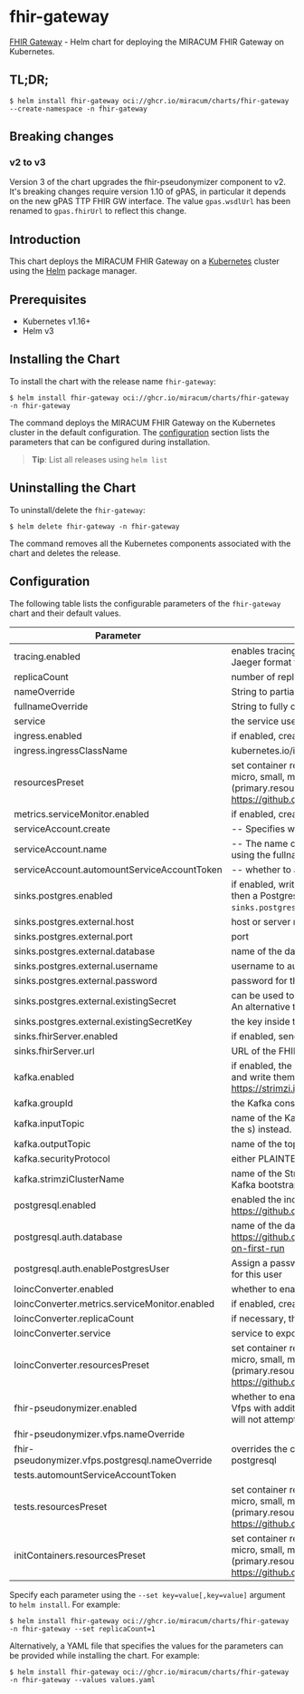 # fhir-gateway

[FHIR Gateway](https://github.com/miracum/fhir-gateway) - Helm chart for deploying the MIRACUM FHIR Gateway on Kubernetes.

## TL;DR;

```console
$ helm install fhir-gateway oci://ghcr.io/miracum/charts/fhir-gateway --create-namespace -n fhir-gateway
```

## Breaking changes

### v2 to v3

Version 3 of the chart upgrades the fhir-pseudonymizer component to v2. It's breaking changes require version 1.10 of gPAS, in particular it depends
on the new gPAS TTP FHIR GW interface. The value `gpas.wsdlUrl` has been renamed to `gpas.fhirUrl` to reflect this change.

## Introduction

This chart deploys the MIRACUM FHIR Gateway on a [Kubernetes](http://kubernetes.io) cluster using the [Helm](https://helm.sh) package manager.

## Prerequisites

- Kubernetes v1.16+
- Helm v3

## Installing the Chart

To install the chart with the release name `fhir-gateway`:

```console
$ helm install fhir-gateway oci://ghcr.io/miracum/charts/fhir-gateway -n fhir-gateway
```

The command deploys the MIRACUM FHIR Gateway on the Kubernetes cluster in the default configuration. The [configuration](#configuration) section lists the parameters that can be configured during installation.

> **Tip**: List all releases using `helm list`

## Uninstalling the Chart

To uninstall/delete the `fhir-gateway`:

```console
$ helm delete fhir-gateway -n fhir-gateway
```

The command removes all the Kubernetes components associated with the chart and deletes the release.

## Configuration

The following table lists the configurable parameters of the `fhir-gateway` chart and their default values.

| Parameter                                       | Description                                                                                                                                                                                                                                                                                                                                   | Default                                                          |
| ----------------------------------------------- | --------------------------------------------------------------------------------------------------------------------------------------------------------------------------------------------------------------------------------------------------------------------------------------------------------------------------------------------- | ---------------------------------------------------------------- |
| tracing.enabled                                 | enables tracing for all supported components by default, the components export traces in Jaeger format to `localhost:16686`                                                                                                                                                                                                                   | <code>false</code>                                               |
| replicaCount                                    | number of replicas. The application is well-suited to scale horizontally if required.                                                                                                                                                                                                                                                         | <code>1</code>                                                   |
| nameOverride                                    | String to partially override fullname template (will maintain the release name)                                                                                                                                                                                                                                                               | <code>""</code>                                                  |
| fullnameOverride                                | String to fully override fullname template                                                                                                                                                                                                                                                                                                    | <code>""</code>                                                  |
| service                                         | the service used to expose the FHIR GW REST endpoint                                                                                                                                                                                                                                                                                          | <code>{"metricsPort":8081,"port":8080,"type":"ClusterIP"}</code> |
| ingress.enabled                                 | if enabled, create an Ingress to expose the FHIR Gateway outside the cluster                                                                                                                                                                                                                                                                  | <code>false</code>                                               |
| ingress.ingressClassName                        | kubernetes.io/ingress.class: nginx kubernetes.io/tls-acme: "true" ingressClassName field                                                                                                                                                                                                                                                      | <code>""</code>                                                  |
| resourcesPreset                                 | set container resources according to one common preset (allowed values: none, nano, micro, small, medium, large, xlarge, 2xlarge). This is ignored if primary.resources is set (primary.resources is recommended for production). More information: <https://github.com/bitnami/charts/blob/main/bitnami/common/templates/_resources.tpl#L15> | <code>"medium"</code>                                            |
| metrics.serviceMonitor.enabled                  | if enabled, creates a ServiceMonitor instance for Prometheus Operator-based monitoring                                                                                                                                                                                                                                                        | <code>false</code>                                               |
| serviceAccount.create                           | -- Specifies whether a service account should be created.                                                                                                                                                                                                                                                                                     | <code>false</code>                                               |
| serviceAccount.name                             | -- The name of the service account to use. If not set and create is true, a name is generated using the fullname template                                                                                                                                                                                                                     | <code>""</code>                                                  |
| serviceAccount.automountServiceAccountToken     | -- whether to automount the SA token.                                                                                                                                                                                                                                                                                                         | <code>false</code>                                               |
| sinks.postgres.enabled                          | if enabled, writes all received FHIR resources to a Postgres DB if `postgresql.enabled=true`, then a Postgres DB is started as part of this installation. If `postgresql.enabled=false`, then `sinks.postgres.external.*` is used.                                                                                                            | <code>true</code>                                                |
| sinks.postgres.external.host                    | host or server name                                                                                                                                                                                                                                                                                                                           | <code>""</code>                                                  |
| sinks.postgres.external.port                    | port                                                                                                                                                                                                                                                                                                                                          | <code>"5432"</code>                                              |
| sinks.postgres.external.database                | name of the database to connect to                                                                                                                                                                                                                                                                                                            | <code>""</code>                                                  |
| sinks.postgres.external.username                | username to authenticate as                                                                                                                                                                                                                                                                                                                   | <code>""</code>                                                  |
| sinks.postgres.external.password                | password for the user                                                                                                                                                                                                                                                                                                                         | <code>""</code>                                                  |
| sinks.postgres.external.existingSecret          | can be used to specify the name of an existing secret containing the PostgreSQL password. An alternative to setting the password above.                                                                                                                                                                                                       | <code>""</code>                                                  |
| sinks.postgres.external.existingSecretKey       | the key inside the `existingSecret` containing the password.                                                                                                                                                                                                                                                                                  | <code>"postgresql-password"</code>                               |
| sinks.fhirServer.enabled                        | if enabled, sends all received resources to the specified FHIR server                                                                                                                                                                                                                                                                         | <code>false</code>                                               |
| sinks.fhirServer.url                            | URL of the FHIR server. Support for authentication is not implemented.                                                                                                                                                                                                                                                                        | <code>""</code>                                                  |
| kafka.enabled                                   | if enabled, the FHIR Gateway will read resources from the specified Kafka topic `inputTopic` and write them to `outputTopic`. Requires the Kafka cluster to be configured using <https://strimzi.io/>.                                                                                                                                        | <code>false</code>                                               |
| kafka.groupId                                   | the Kafka consumer group id. Evaluated as a template.                                                                                                                                                                                                                                                                                         | <code>'{{ include "fhir-gateway.fullname" . }}-gateway'</code>   |
| kafka.inputTopic                                | name of the Kafka topic to read resources from DEPRECATED: use `kafka.inputTopics` (note the s) instead.                                                                                                                                                                                                                                      | <code>fhir-raw</code>                                            |
| kafka.outputTopic                               | name of the topic to write processed resources to                                                                                                                                                                                                                                                                                             | <code>fhir.post-gatway</code>                                    |
| kafka.securityProtocol                          | either PLAINTEXT or SSL                                                                                                                                                                                                                                                                                                                       | <code>PLAINTEXT</code>                                           |
| kafka.strimziClusterName                        | name of the Strimzi Kafka CRD this gateway should connect to. This is used to resolve the Kafka bootstrap service.                                                                                                                                                                                                                            | <code>"my-cluster"</code>                                        |
| postgresql.enabled                              | enabled the included Postgres DB see <https://github.com/bitnami/charts/tree/master/bitnami/postgresql> for configuration options                                                                                                                                                                                                             | <code>true</code>                                                |
| postgresql.auth.database                        | name of the database to create see: <https://github.com/bitnami/containers/tree/main/bitnami/postgresql#creating-a-database-on-first-run>                                                                                                                                                                                                     | <code>"fhir_gateway"</code>                                      |
| postgresql.auth.enablePostgresUser              | Assign a password to the "postgres" admin user. Otherwise, remote access will be blocked for this user                                                                                                                                                                                                                                        | <code>true</code>                                                |
| loincConverter.enabled                          | whether to enable the LOINC conversion and harmonization service                                                                                                                                                                                                                                                                              | <code>true</code>                                                |
| loincConverter.metrics.serviceMonitor.enabled   | if enabled, creates a ServiceMonitor instance for Prometheus Operator-based monitoring                                                                                                                                                                                                                                                        | <code>false</code>                                               |
| loincConverter.replicaCount                     | if necessary, the service can easily scale horizontally                                                                                                                                                                                                                                                                                       | <code>1</code>                                                   |
| loincConverter.service                          | service to expose the application                                                                                                                                                                                                                                                                                                             | <code>{"port":8080,"type":"ClusterIP"}</code>                    |
| loincConverter.resourcesPreset                  | set container resources according to one common preset (allowed values: none, nano, micro, small, medium, large, xlarge, 2xlarge). This is ignored if primary.resources is set (primary.resources is recommended for production). More information: <https://github.com/bitnami/charts/blob/main/bitnami/common/templates/_resources.tpl#L15> | <code>"small"</code>                                             |
| fhir-pseudonymizer.enabled                      | whether to enable the FHIR Pseudonymizer - a thin, FHIR-native wrapper on top of gPAS an Vfps with additional options for anonymization. if this is set to false, then the FHIR gateway will not attempt to pseudonymize/anonymize the resources.                                                                                             | <code>true</code>                                                |
| fhir-pseudonymizer.vfps.nameOverride            |                                                                                                                                                                                                                                                                                                                                               | <code>gateway-vfps</code>                                        |
| fhir-pseudonymizer.vfps.postgresql.nameOverride | overrides the chart's postgres server name to avoid conflicts with the fhir-gateway's postgresql                                                                                                                                                                                                                                              | <code>"vfps-postgres"</code>                                     |
| tests.automountServiceAccountToken              |                                                                                                                                                                                                                                                                                                                                               | <code>false</code>                                               |
| tests.resourcesPreset                           | set container resources according to one common preset (allowed values: none, nano, micro, small, medium, large, xlarge, 2xlarge). This is ignored if primary.resources is set (primary.resources is recommended for production). More information: <https://github.com/bitnami/charts/blob/main/bitnami/common/templates/_resources.tpl#L15> | <code>"nano"</code>                                              |
| initContainers.resourcesPreset                  | set container resources according to one common preset (allowed values: none, nano, micro, small, medium, large, xlarge, 2xlarge). This is ignored if primary.resources is set (primary.resources is recommended for production). More information: <https://github.com/bitnami/charts/blob/main/bitnami/common/templates/_resources.tpl#L15> | <code>"nano"</code>                                              |

Specify each parameter using the `--set key=value[,key=value]` argument to `helm install`. For example:

```console
$ helm install fhir-gateway oci://ghcr.io/miracum/charts/fhir-gateway -n fhir-gateway --set replicaCount=1
```

Alternatively, a YAML file that specifies the values for the parameters can be provided while
installing the chart. For example:

```console
$ helm install fhir-gateway oci://ghcr.io/miracum/charts/fhir-gateway -n fhir-gateway --values values.yaml
```
